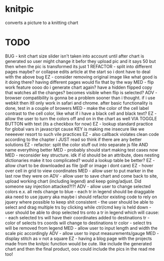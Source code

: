 # knitpic
converts a picture to a knitting chart

# TODO
BUG - knit chart size slider isn't taken into account until after chart is generated so user might change it befor they upload pic and it says 50 but then when the pic is transformed its just 1
REFACTOR - split into different pages maybe? or collapse edits article at the start so i dont have to deal with the above bug
EZ - consider removing original image like what good is it doing there? having different pages would fix that by the way
MED - flip work feature oooo do i generate chart again? have a hidden flipped copy that watches all the changes? becomes visible when flip is selected?
ADV - browser compatibility is gonna be a problem sooner than i thought. if i use webkit then itll only work in safari and chrome. after basic functionality is done, test in a couple of browers
MED - make the color of the cell label contrast to the cell color, like what if i have a black cell and black text?
EZ - allow the user to turn the colors off and on in the chart as well VIA TOGGLE BUTTON with text
(its a checkbox for now)
EZ - lookup standard practice for global vars in javascript cause KEY is making me insecure like we neeeever resort to such vile practices
EZ - also callback violates clean code according to the chapter i JUST read so think if there are any better solutions
EZ - refactor: split the color stuff out into separate js file AND name everything better
MED - probably should start making test cases now
MED - reconsider key structure. idk if id should be an attribute, does nesting dictionaries make it too complicated? would a lookup table be better?
EZ - allow chart to be downloaded as file (pdf or image i dont care)
EZ - hover over cell in grid to view coordinates
MED - allow user to put marker in the last row they were on
ADV - allow user to save chart and come back to site, upload working chart (including legend) and keep going/adjust. Did someone say injection attacked?!?!
ADV - allow user to change selected colors
        e.x. all reds change to blue
        - each tr in legend should be draggable aka need to use jquery aka maybe i should refactor existing code to rely on jquery where possible to keep shit consistent
        - the user should be able to select and drag multiple trs by clicking while ctrl/cmd key is held down
        - user should be able to drop selected trs onto a tr in legend which will cause:
                - each selected trs will have their coordinates added to destinations tr
                - color of selects trs coords will change to destinations tr color
                - select trs will be removed from legend 
MED - allow user to input length and width the scale pic accordingly
ADV - allow user to input measurements/gauge
MED - display stitch as v not a square
EZ - having a blog page with the projects made from the knitpic function would be cute. like include the generated chart and then the final product, ooo could include the pics in the read me too!
